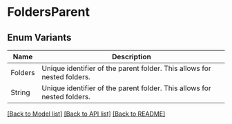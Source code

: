 # FoldersParent

## Enum Variants

| Name | Description |
|---- | -----|
| Folders | Unique identifier of the parent folder. This allows for nested folders. |
| String | Unique identifier of the parent folder. This allows for nested folders. |

[[Back to Model list]](../README.md#documentation-for-models) [[Back to API list]](../README.md#documentation-for-api-endpoints) [[Back to README]](../README.md)


